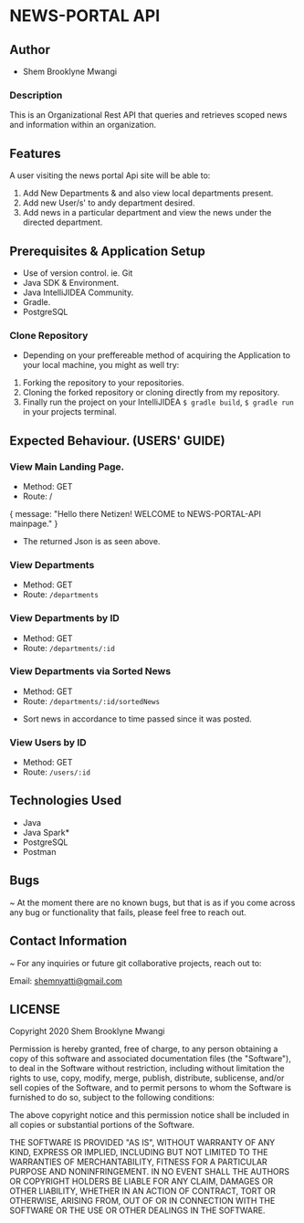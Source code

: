 # NEWS-PORTAL API

## Author
* Shem Brooklyne Mwangi

### Description
This is an Organizational Rest API that queries and retrieves scoped news and information within an organization.

## Features
A user visiting the news portal Api site will be able to:

1. Add New Departments & and also view local departments present.
2. Add new User/s' to andy department desired.
3. Add news in a particular department and view the news under the directed department.

## Prerequisites & Application Setup
- Use of version control. ie. Git
- Java SDK & Environment.
- Java IntelliJIDEA Community.
- Gradle.
- PostgreSQL

### Clone Repository

- Depending on your preffereable method of acquiring the Application to your local machine, you might as well try:
1. Forking the repository to your repositories.
2. Cloning the forked repository or cloning directly from my repository.
3. Finally run the project on your IntelliJIDEA `$ gradle build`, `$ gradle run` in your projects terminal.

## Expected Behaviour. (USERS' GUIDE)
### View Main Landing Page.
* Method: GET
* Route: /

{
    message: "Hello there Netizen! WELCOME to NEWS-PORTAL-API mainpage."
}

- The returned Json is as seen above.

### View Departments
* Method: GET
* Route: `/departments`

### View Departments by ID
* Method: GET
* Route: `/departments/:id`

### View Departments via Sorted News
* Method: GET
* Route: `/departments/:id/sortedNews`

- Sort news in accordance to time passed since it was posted.

### View Users by ID
* Method: GET
* Route: `/users/:id`

## Technologies Used
- Java
- Java Spark*
- PostgreSQL
- Postman

## Bugs
~ At the moment there are no known bugs, but that is as if you come across any bug or functionality that fails, please feel free to reach out.

## Contact Information
~ For any inquiries or future git collaborative projects, reach out to:

Email: <a href="mailto:shemnyatti@gmail.com">shemnyatti@gmail.com</a>

## LICENSE
Copyright 2020 Shem Brooklyne Mwangi

Permission is hereby granted, free of charge, to any person obtaining a copy of this software and associated documentation files (the "Software"), to deal in the Software without restriction, including without limitation the rights to use, copy, modify, merge, publish, distribute, sublicense, and/or sell copies of the Software, and to permit persons to whom the Software is furnished to do so, subject to the following conditions:

The above copyright notice and this permission notice shall be included in all copies or substantial portions of the Software.

THE SOFTWARE IS PROVIDED "AS IS", WITHOUT WARRANTY OF ANY KIND, EXPRESS OR IMPLIED, INCLUDING BUT NOT LIMITED TO THE WARRANTIES OF MERCHANTABILITY, FITNESS FOR A PARTICULAR PURPOSE AND NONINFRINGEMENT. IN NO EVENT SHALL THE AUTHORS OR COPYRIGHT HOLDERS BE LIABLE FOR ANY CLAIM, DAMAGES OR OTHER LIABILITY, WHETHER IN AN ACTION OF CONTRACT, TORT OR OTHERWISE, ARISING FROM, OUT OF OR IN CONNECTION WITH THE SOFTWARE OR THE USE OR OTHER DEALINGS IN THE SOFTWARE.
